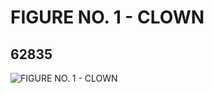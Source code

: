 # FIGURE NO. 1 - CLOWN
## 62835
![FIGURE NO. 1 - CLOWN](https://lc-www-live-s.legocdn.com/media/bricks/5/2/4599001.jpg)